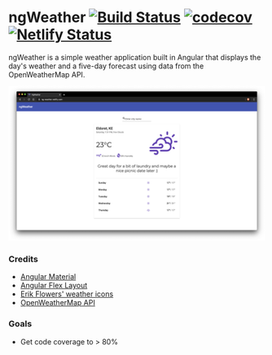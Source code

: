 # ngWeather [![Build Status](https://travis-ci.org/denniskigen/ng-weather.svg?branch=master)](https://travis-ci.org/denniskigen/ng-weather) [![codecov](https://codecov.io/gh/denniskigen/ng-weather/branch/master/graph/badge.svg)](https://codecov.io/gh/denniskigen/ng-weather) [![Netlify Status](https://api.netlify.com/api/v1/badges/0269c4be-c071-480f-990b-1e29c8714a8b/deploy-status)](https://app.netlify.com/sites/confident-bohr-3810d9/deploys)

ngWeather is a simple weather application built in Angular that displays the day's weather and a five-day forecast using data from the OpenWeatherMap API.

![Home page](https://github.com/denniskigen/ng-weather/blob/master/src/assets/screen.png)

### Credits

- [Angular Material](https://material.angular.io)
- [Angular Flex Layout](https://github.com/angular/flex-layout)
- [Erik Flowers' weather icons](https://github.com/erikflowers/weather-icons)
- [OpenWeatherMap API](https://openweathermap.org/api)

### Goals

- Get code coverage to > 80%
